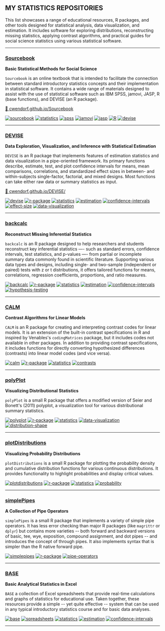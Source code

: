 ## MY STATISTICS REPOSITORIES

This list showcases a range of educational resources, R packages, and other tools designed for statistical analysis, data visualization, and estimation. It includes software for exploring distributions, reconstructing missing statistics, applying contrast algorithms, and practical guides for social science statistics using various statistical software.

---

### [Sourcebook](https://github.com/cwendorf/Sourcebook)

**Basic Statistical Methods for Social Science**

`Sourcebook` is an online textbook that is intended to facilitate the connection between standard introductory statistics concepts and their implementation in statistical software. It contains a wide range of materials designed to assist with the use of statistical software such as IBM SPSS, jamovi, JASP, R (base functions), and DEVISE (an R package).

[🔗 cwendorf.github.io/Sourcebook](https://cwendorf.github.io/Sourcebook)

[![sourcebook](https://img.shields.io/badge/sourcebook-ddf4ff?style=flat-rounded)](https://github.com/topics/sourcebook) 
[![statistics](https://img.shields.io/badge/statistics-ddf4ff?style=flat-rounded)](https://github.com/topics/statistics) 
[![spss](https://img.shields.io/badge/SPSS-ddf4ff?style=flat-rounded)](https://github.com/topics/spss) 
[![jamovi](https://img.shields.io/badge/jamovi-ddf4ff?style=flat-rounded)](https://github.com/topics/jamovi) 
[![jasp](https://img.shields.io/badge/JASP-ddf4ff?style=flat-rounded)](https://github.com/topics/jasp) 
[![R](https://img.shields.io/badge/R-ddf4ff?style=flat-rounded)](https://github.com/topics/r) 
[![devise](https://img.shields.io/badge/DEVISE-ddf4ff?style=flat-rounded)](https://github.com/topics/devise)

---

### [DEVISE](https://github.com/cwendorf/DEVISE)

**Data Exploration, Visualization, and Inference with Statistical Estimation**

`DEVISE` is an R package that implements features of estimation statistics and data visualization in a pipe-oriented framework. Its primary functions describe, estimate, test, and plot confidence intervals for means, mean comparisons, correlations, and standardized effect sizes in between- and within-subjects single-factor, factorial, and mixed designs. Most functions can take either raw data or summary statistics as input.

[🔗 cwendorf.github.io/DEVISE/](https://cwendorf.github.io/DEVISE/)

[![devise](https://img.shields.io/badge/devise-ddf4ff?style=flat-rounded)](https://github.com/topics/devise) 
[![r-package](https://img.shields.io/badge/r--package-ddf4ff?style=flat-rounded)](https://github.com/topics/r-package) 
[![statistics](https://img.shields.io/badge/statistics-ddf4ff?style=flat-rounded)](https://github.com/topics/statistics) 
[![estimation](https://img.shields.io/badge/estimation-ddf4ff?style=flat-rounded)](https://github.com/topics/estimation) 
[![confidence-intervals](https://img.shields.io/badge/confidence--intervals-ddf4ff?style=flat-rounded)](https://github.com/topics/confidence-intervals) 
[![effect-size](https://img.shields.io/badge/effect--size-ddf4ff?style=flat-rounded)](https://github.com/topics/effect-size) 
[![data-visualization](https://img.shields.io/badge/data--visualization-ddf4ff?style=flat-rounded)](https://github.com/topics/data-visualization)

---

### [backcalc](https://github.com/cwendorf/backcalc)

**Reconstruct Missing Inferential Statistics**

`backcalc` is an R package designed to help researchers and students reconstruct key inferential statistics —- such as standard errors, confidence intervals, test statistics, and p-values —- from partial or incomplete summary data commonly found in scientific literature. Supporting various data types and designs, including single- and two-sample (independent or paired) tests with z or t distributions, it offers tailored functions for means, correlations, regression coefficients, proportions, and ratio measures.

[![backcalc](https://img.shields.io/badge/backcalc-ddf4ff?style=flat-rounded)](https://github.com/topics/backcalc) 
[![r-package](https://img.shields.io/badge/r--package-ddf4ff?style=flat-rounded)](https://github.com/topics/r-package) 
[![statistics](https://img.shields.io/badge/statistics-ddf4ff?style=flat-rounded)](https://github.com/topics/statistics) 
[![estimation](https://img.shields.io/badge/estimation-ddf4ff?style=flat-rounded)](https://github.com/topics/estimation) 
[![confidence-intervals](https://img.shields.io/badge/confidence--intervals-ddf4ff?style=flat-rounded)](https://github.com/topics/confidence-intervals)
[![hypothesis-testing](https://img.shields.io/badge/hypothesis--testing-ddf4ff?style=flat-rounded)](https://github.com/topics/hypothesis-testing)

---

### [CALM](https://github.com/cwendorf/CALM)

**Contrast Algorithms for Linear Models**

`CALM` is an R package for creating and interpreting contrast codes for linear models. It is an extension of the built-in contrast specifications in R and inspired by Venables's `codingMatrices` package, but it includes codes not available in other packages. In addition to providing contrast specifications, it includes functions for directly converting hypothesized differences (contrasts) into linear model codes (and vice versa).

[![calm](https://img.shields.io/badge/calm-ddf4ff?style=flat-rounded)](https://github.com/topics/calm) 
[![r-package](https://img.shields.io/badge/r--package-ddf4ff?style=flat-rounded)](https://github.com/topics/r-package) 
[![statistics](https://img.shields.io/badge/statistics-ddf4ff?style=flat-rounded)](https://github.com/topics/statistics) 
[![contrasts](https://img.shields.io/badge/contrasts-ddf4ff?style=flat-rounded)](https://github.com/topics/contrasts)

---

### [polyPlot](https://github.com/cwendorf/polyPlot)

**Visualizing Distributional Statistics**

`polyPlot` is a small R package that offers a modified version of Seier and Bonett's (2011) polyplot, a visualization tool for various distributional summary statistics.

[![polyplot](https://img.shields.io/badge/polyplot-ddf4ff?style=flat-rounded)](https://github.com/topics/polyplot) 
[![r-package](https://img.shields.io/badge/r--package-ddf4ff?style=flat-rounded)](https://github.com/topics/r-package) 
[![statistics](https://img.shields.io/badge/statistics-ddf4ff?style=flat-rounded)](https://github.com/topics/statistics) 
[![data-visualization](https://img.shields.io/badge/data--visualization-ddf4ff?style=flat-rounded)](https://github.com/topics/data-visualization) 
[![distribution-shape](https://img.shields.io/badge/distribution--shape-ddf4ff?style=flat-rounded)](https://github.com/topics/distribution-shape)

---

### [plotDistributions](https://github.com/cwendorf/plotDistributions)

**Visualizing Probability Distributions**

`plotDistributions` is a small R package for plotting the probability density and cumulative distribution functions for various continuous distributions. It provides functionality to highlight probabilities and display critical values.

[![plotdistributions](https://img.shields.io/badge/plotdistributions-ddf4ff?style=flat-rounded)](https://github.com/topics/plotdistributions) 
[![r-package](https://img.shields.io/badge/r--package-ddf4ff?style=flat-rounded)](https://github.com/topics/r-package) 
[![statistics](https://img.shields.io/badge/statistics-ddf4ff?style=flat-rounded)](https://github.com/topics/statistics) 
[![probability](https://img.shields.io/badge/probability-ddf4ff?style=flat-rounded)](https://github.com/topics/probability)

---

### [simplePipes](https://github.com/cwendorf/simplePipes)

**A Collection of Pipe Operators**

`simplePipes` is a small R package that implements a variety of simple pipe operators. It has less error checking than major R packages (like `magrittr` or `dplyr`) but contains more varieties -- both forward and backward versions of basic, tee, wye, exposition, compound assignment, and dot pipes -- and introduces the concept of through pipes. It also implements syntax that is simpler than the R native forward pipe.

[![simplepipes](https://img.shields.io/badge/simplepipes-ddf4ff?style=flat-rounded)](https://github.com/topics/simplepipes) 
[![r-package](https://img.shields.io/badge/r--package-ddf4ff?style=flat-rounded)](https://github.com/topics/r-package) 
[![pipe-operators](https://img.shields.io/badge/pipe--operators-ddf4ff?style=flat-rounded)](https://github.com/topics/pipe-operators)

---

### [BASE](https://github.com/cwendorf/BASE)

**Basic Analytical Statistics in Excel**

`BASE` a collection of Excel spreadsheets that provide real-time calculations and graphs of statistics for educational use. Taken together, these resources provide a simple -- yet quite effective -- system that can be used in any typical introductory statistics course and for basic data analyses.

[![base](https://img.shields.io/badge/base-ddf4ff?style=flat-rounded)](https://github.com/topics/base) 
[![spreadsheets](https://img.shields.io/badge/spreadsheets-ddf4ff?style=flat-rounded)](https://github.com/topics/spreadsheets) 
[![statistics](https://img.shields.io/badge/statistics-ddf4ff?style=flat-rounded)](https://github.com/topics/statistics) 
[![estimation](https://img.shields.io/badge/estimation-ddf4ff?style=flat-rounded)](https://github.com/topics/estimation) 
[![confidence-intervals](https://img.shields.io/badge/confidence--intervals-ddf4ff?style=flat-rounded)](https://github.com/topics/confidence-intervals)

---
